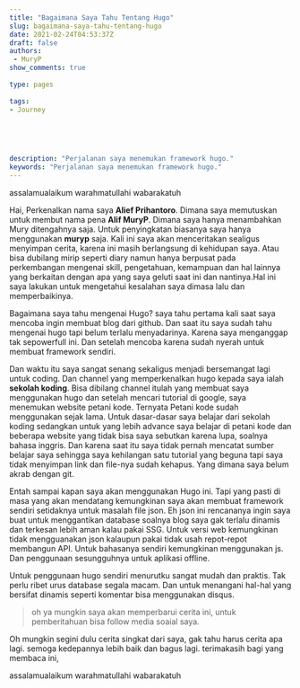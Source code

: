 ```yaml
---
title: "Bagaimana Saya Tahu Tentang Hugo"
slug: bagaimana-saya-tahu-tentang-hugo
date: 2021-02-24T04:53:37Z
draft: false 
authors:
 - MuryP
show_comments: true 
 
type: pages 
 
tags: 
- Journey


 
 
 
description: "Perjalanan saya menemukan framework hugo." 
keywords: "Perjalanan saya menemukan framework hugo." 
--- 
```



assalamualaikum warahmatullahi wabarakatuh


Hai, Perkenalkan nama saya **Alief Prihantoro**. Dimana saya memutuskan untuk membut nama pena **Alif MuryP**. Dimana saya hanya menambahkan Mury ditengahnya saja. Untuk penyingkatan biasanya saya hanya menggunakan **muryp** saja. Kali ini saya akan menceritakan sealigus menyimpan cerita, karena ini masih berlangsung di kehidupan saya. Atau bisa dubilang mirip seperti diary namun hanya berpusat pada perkembangan mengenai skill, pengetahuan, kemampuan dan hal lainnya yang berkaitan dengan apa yang saya geluti saat ini dan nantinya.Hal ini saya lakukan untuk mengetahui kesalahan saya dimasa lalu dan memperbaikinya. 

Bagaimana saya tahu mengenai Hugo? saya tahu pertama kali saat saya mencoba ingin membuat blog dari github. Dan saat itu saya sudah tahu mengenai hugo tapi belum terlalu menyadarinya. Karena saya menganggap tak sepowerfull ini. Dan setelah mencoba karena sudah nyerah untuk membuat framework sendiri.

Dan waktu itu saya sangat senang sekaligus menjadi bersemangat lagi untuk coding. Dan channel yang memperkenalkan hugo kepada saya ialah **sekolah koding**. Bisa dibilang channel itulah yang membuat saya menggunakan hugo dan setelah mencari tutorial di google, saya menemukan website petani kode. Ternyata Petani kode sudah menggunakan sejak lama. Untuk dasar-dasar saya belajar dari sekolah koding sedangkan untuk yang lebih advance saya belajar di petani kode dan beberapa website yang tidak bisa saya sebutkan karena lupa, soalnya bahasa inggris. Dan karena saat itu saya tidak pernah mencatat sumber belajar saya sehingga saya kehilangan satu tutorial yang beguna tapi saya tidak menyimpan link dan file-nya sudah kehapus. Yang dimana saya belum akrab dengan git.

Entah sampai kapan saya akan menggunakan Hugo ini. Tapi yang pasti di masa yang akan mendatang kemungkinan saya akan membuat framework sendiri setidaknya untuk masalah file json. Eh json ini rencananya ingin saya buat untuk menggantikan database soalnya blog saya gak terlalu dinamis dan terkesan lebih aman kalau pakai SSG. Untuk versi web kemungkinan tidak mengguanakan json kalaupun pakai tidak usah repot-repot membangun API. Untuk bahasanya sendiri kemungkinan menggunakan js. Dan penggunaan sesungguhnya untuk aplikasi offline.

Untuk penggunaan hugo sendiri menurutku sangat mudah dan praktis. Tak perlu ribet urus database segala macam. Dan untuk menangani hal-hal yang bersifat dinamis seperti komentar bisa menggunakan disqus.


> oh ya mungkin saya akan memperbarui cerita ini, untuk pemberitahuan bisa follow media soaial saya.

Oh mungkin segini dulu cerita singkat dari saya, gak tahu harus cerita apa lagi. semoga kedepannya lebih baik dan bagus lagi. terimakasih bagi yang membaca ini, 


assalamualaikum warahmatullahi wabarakatuh